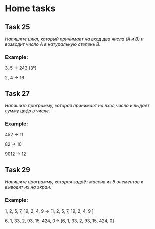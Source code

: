 # Home tasks

## Task 25
*Напишите цикл, который принимает на вход
два числа (A и B) и возводит число A в натуральную
степень B.*

### Example: 

3, 5 -> 243 (3⁵)

2, 4 -> 16

## Task 27
*Напишите программу, которая принимает на
вход число и выдаёт сумму цифр в числе.*

### Example: 

452 -> 11

82 -> 10

9012 -> 12

## Task 29
*Напишите программу, которая задаёт массив
из 8 элементов и выводит их на экран.*

### Example: 

1, 2, 5, 7, 19, 2, 4, 9 -> [1, 2, 5, 7, 19, 2, 4, 9 ]

6, 1, 33, 2, 93, 15, 424, 0-> [6, 1, 33, 2, 93, 15, 424, 0]
